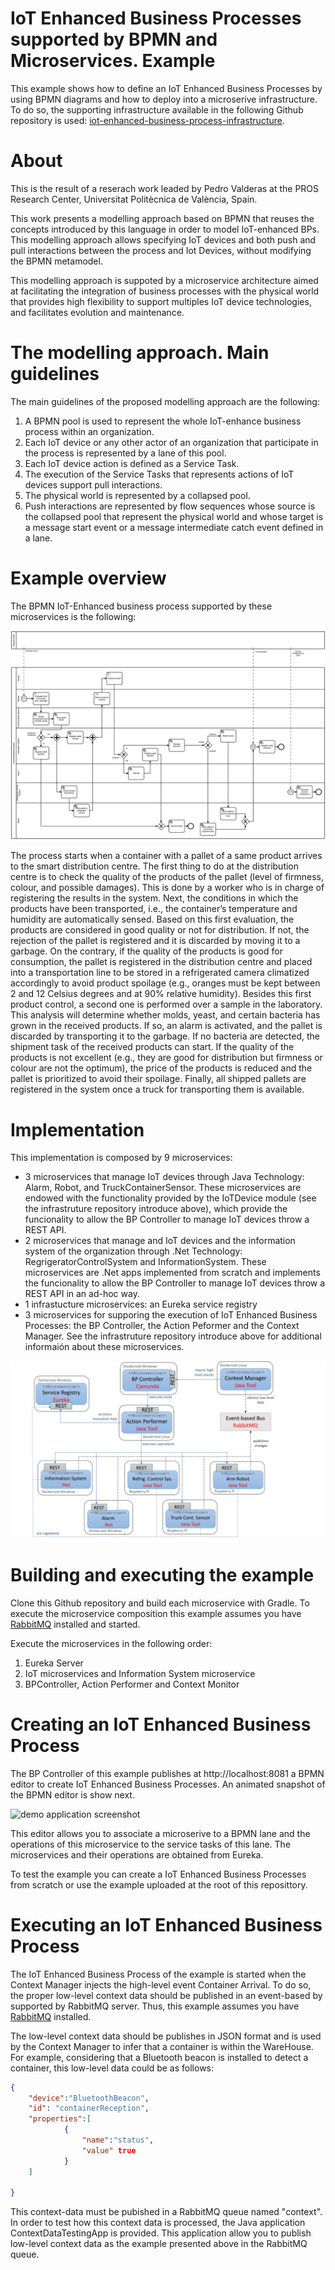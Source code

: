 # IoT Enhanced Business Processes supported by BPMN and Microservices. Example

This example shows how to define an IoT Enhanced Business Processes by using BPMN diagrams and how to deploy into a microserive infrastructure. 
To do so, the supporting infrastructure available in the following Github repository is used: [iot-enhanced-business-process-infrastructure](https://github.com/pvalderas/iot-enhanced-business-process-infrastructure).

# About

This is the result of a reserach work leaded by Pedro Valderas at the PROS Research Center, Universitat Politècnica de València, Spain.

This work presents a modelling approach based on BPMN that reuses the concepts introduced by this language in order to model IoT-enhanced BPs. This modelling approach allows specifying IoT devices and both push and pull interactions between the process and Iot Devices, without modifying the BPMN metamodel.

This modelling approach is suppoted by a microservice architecture aimed at facilitating the integration of business processes with the physical world that provides high flexibility to support multiples IoT device technologies, and facilitates evolution and maintenance.

# The modelling approach. Main guidelines

The main guidelines of the proposed modelling approach are the following:

1. A BPMN pool is used to represent the whole IoT-enhance business process within an organization.
2. Each IoT device or any other actor of an organization that participate in the process is represented by a lane of this pool.
3. Each IoT device action is defined as a Service Task.
4. The execution of the Service Tasks that represents actions of IoT devices support pull interactions.
5. The physical world is represented by a collapsed pool.
6. Push interactions are represented by flow sequences whose source is the collapsed pool that represent the physical world and whose target is a message start event or a message intermediate catch event defined in a lane.

# Example overview

The BPMN IoT-Enhanced business process supported by these microservices is the following:

![BPMN Example](./proposal-example.png "BPMN IoT-Enhanced business process")

The process starts when a container with a pallet of a same product arrives to the smart distribution centre.
The first thing to do at the distribution centre is to check the quality of the products of the pallet (level of firmness, colour, and possible damages). This is done by a worker who is in charge of registering the results in the system. Next, the conditions in which the products have been transported, i.e., the container’s temperature and humidity are automatically sensed. Based on this first evaluation, the products are considered in good quality or not for distribution. If not, the rejection of the pallet is registered and it is discarded by moving it to a garbage. On the contrary, if the quality of the products is good for consumption, the pallet is registered in the distribution centre and placed into a transportation line to be stored in a refrigerated camera climatized accordingly to avoid product spoilage (e.g., oranges must be kept between 2 and 12 Celsius degrees and at 90% relative humidity). 
Besides this first product control, a second one is performed over a sample in the laboratory. This analysis will determine whether molds, yeast, and certain bacteria has grown in the received products. If so, an alarm is activated, and the pallet is discarded by transporting it to the garbage. If no bacteria are detected, the shipment task of the received products can start. If the quality of the products is not excellent (e.g., they are good for distribution but firmness or colour are not the optimum), the price of the products is reduced and the pallet is prioritized to avoid their spoilage. Finally, all shipped pallets are registered in the system once a truck for transporting them is available.

# Implementation

This implementation is composed by 9 microservices:

* 3 microservices that manage IoT devices through Java Technology: Alarm, Robot, and TruckContainerSensor. These microservices are endowed with the functionality provided by the IoTDevice module (see the infrastruture repository introduce above), which provide the funcionality to allow the BP Controller to manage IoT devices throw a REST API.
* 2 microservices that manage and IoT devices and the information system of the organization through .Net Technology: RegrigeratorControlSystem and InformationSystem. These microservices are .Net apps implemented from scratch and implements the funcionality to allow the BP Controller to manage IoT devices throw a REST API in an ad-hoc way.
* 1 infrastucture microservices: an Eureka service registry
* 3 microservices for supporing the execution of IoT Enhanced Business Processes: the BP Controller, the Action Peformer and the Context Manager. See the infrastruture repository introduce above for additional informaión about these microservices.

![Implementation](./implementation.jpg "Microservice Architecture Implementation")

# Building and executing the example

Clone this Github repository and build each microservice with Gradle. To execute the microservice composition this example assumes you have [RabbitMQ](https://www.rabbitmq.com/) installed and started.

Execute the microservices in the following order:
<ol>
<li>Eureka Server</li>
<li>IoT microservices and Information System microservice</li>
<li>BPController, Action Performer and Context Monitor</li>
</ol>

# Creating an IoT Enhanced Business Process

The BP Controller of this example publishes at http://localhost:8081 a BPMN editor to create IoT Enhanced Business Processes. An animated snapshot of the BPMN editor is show next.

![demo application screenshot](./snapshot.gif "Screenshot of the BPMN editor to create IoT Enhanced Business Processes")

This editor allows you to associate a microserive to a BPMN lane and the operations of this microservice to the service tasks of this lane. The microservices and their operations are obtained from Eureka.

To test the example you can create a IoT Enhanced Business Processes from scratch or use the example uploaded at the root of this reposittory. 


# Executing an IoT Enhanced Business Process

The IoT Enhanced Business Process of the example is started when the Context Manager injects the high-level event Container Arrival. To do so, the proper low-level context data should be published in an event-based by supported by RabbitMQ server. Thus, this example assumes you have [RabbitMQ](https://www.rabbitmq.com/) installed.

The low-level context data should be publishes in JSON format and is used by the Context Manager to infer that a container is within the WareHouse. For example, considering that a Bluetooth beacon is installed to detect a container, this low-level data could be as follows:

```json
{
	"device":"BluetoothBeacon",
	"id": "containerReception",
	"properties":[
			{
				"name":"status",
				"value" true
			}
	]
	
}
```

This context-data must be pubished in a RabbitMQ queue named "context". In order to test how this context data is processed, the Java application ContextDataTestingApp is provided. This application allow you to publish low-level context data as the example presented above in the RabbitMQ queue.